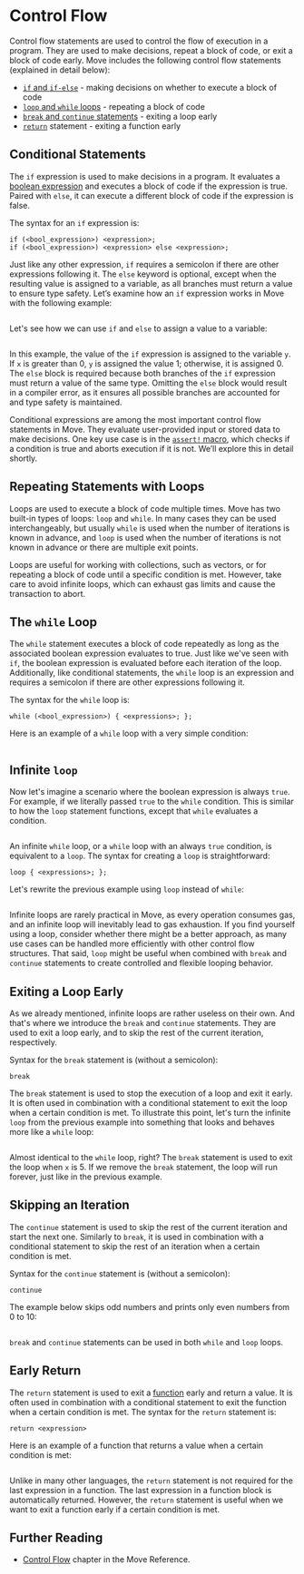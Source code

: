 # Control Flow

<!--

Chapter: Basic Syntax
Goal: Introduce control flow statements.
Notes:
    - if/else is an expression
    - while () {} loop
    - continue and break
    - loop {}
    - infinite loop is possible but will lead to gas exhaustion
    - return keyword
    - if is an expression and as such requires a semicolon (!!!)

Links:
    - reference (control flow)
    - coding conventions (control flow)

 -->

Control flow statements are used to control the flow of execution in a program. They are used to
make decisions, repeat a block of code, or exit a block of code early. Move includes the following
control flow statements (explained in detail below):

- [`if` and `if-else`](#conditional-statements) - making decisions on whether to execute a block of
  code
- [`loop` and `while` loops](#repeating-statements-with-loops) - repeating a block of code
- [`break` and `continue` statements](#exiting-a-loop-early) - exiting a loop early
- [`return`](#early-return) statement - exiting a function early

## Conditional Statements

The `if` expression is used to make decisions in a program. It evaluates a
[boolean expression](./expression.md#literals) and executes a block of code if the expression is
true. Paired with `else`, it can execute a different block of code if the expression is false.

The syntax for an `if` expression is:

```move
if (<bool_expression>) <expression>;
if (<bool_expression>) <expression> else <expression>;
```

Just like any other expression, `if` requires a semicolon if there are other expressions following
it. The `else` keyword is optional, except when the resulting value is assigned to a variable, as
all branches must return a value to ensure type safety. Let’s examine how an `if` expression works
in Move with the following example:

```move file=packages/samples/sources/move-basics/control-flow.move anchor=if_condition

```

Let's see how we can use `if` and `else` to assign a value to a variable:

```move file=packages/samples/sources/move-basics/control-flow.move anchor=if_else

```

In this example, the value of the `if` expression is assigned to the variable `y`. If `x` is greater
than 0, `y` is assigned the value 1; otherwise, it is assigned 0. The `else` block is required
because both branches of the `if` expression must return a value of the same type. Omitting the
`else` block would result in a compiler error, as it ensures all possible branches are accounted for
and type safety is maintained.

<!-- TODO: add an error -->

Conditional expressions are among the most important control flow statements in Move. They evaluate
user-provided input or stored data to make decisions. One key use case is in the
[`assert!` macro](./assert-and-abort.md), which checks if a condition is true and aborts execution
if it is not. We’ll explore this in detail shortly.

## Repeating Statements with Loops

Loops are used to execute a block of code multiple times. Move has two built-in types of loops:
`loop` and `while`. In many cases they can be used interchangeably, but usually `while` is used when
the number of iterations is known in advance, and `loop` is used when the number of iterations is
not known in advance or there are multiple exit points.

Loops are useful for working with collections, such as vectors, or for repeating a block of code
until a specific condition is met. However, take care to avoid infinite loops, which can exhaust gas
limits and cause the transaction to abort.

## The `while` Loop

The `while` statement executes a block of code repeatedly as long as the associated boolean
expression evaluates to true. Just like we've seen with `if`, the boolean expression is evaluated
before each iteration of the loop. Additionally, like conditional statements, the `while` loop is an
expression and requires a semicolon if there are other expressions following it.

The syntax for the `while` loop is:

```move
while (<bool_expression>) { <expressions>; };
```

Here is an example of a `while` loop with a very simple condition:

```move file=packages/samples/sources/move-basics/control-flow.move anchor=while_loop

```

## Infinite `loop`

Now let's imagine a scenario where the boolean expression is always `true`. For example, if we
literally passed `true` to the `while` condition. This is similar to how the `loop` statement
functions, except that `while` evaluates a condition.

```move file=packages/samples/sources/move-basics/control-flow.move anchor=infinite_while

```

An infinite `while` loop, or a `while` loop with an always `true` condition, is equivalent to a
`loop`. The syntax for creating a `loop` is straightforward:

```move
loop { <expressions>; };
```

Let's rewrite the previous example using `loop` instead of `while`:

```move file=packages/samples/sources/move-basics/control-flow.move anchor=infinite_loop

```

Infinite loops are rarely practical in Move, as every operation consumes gas, and an infinite loop
will inevitably lead to gas exhaustion. If you find yourself using a loop, consider whether there
might be a better approach, as many use cases can be handled more efficiently with other control
flow structures. That said, `loop` might be useful when combined with `break` and `continue`
statements to create controlled and flexible looping behavior.

## Exiting a Loop Early

As we already mentioned, infinite loops are rather useless on their own. And that's where we
introduce the `break` and `continue` statements. They are used to exit a loop early, and to skip the
rest of the current iteration, respectively.

Syntax for the `break` statement is (without a semicolon):

```move
break
```

The `break` statement is used to stop the execution of a loop and exit it early. It is often used in
combination with a conditional statement to exit the loop when a certain condition is met. To
illustrate this point, let's turn the infinite `loop` from the previous example into something that
looks and behaves more like a `while` loop:

```move file=packages/samples/sources/move-basics/control-flow.move anchor=break_loop

```

Almost identical to the `while` loop, right? The `break` statement is used to exit the loop when `x`
is 5. If we remove the `break` statement, the loop will run forever, just like in the previous
example.

## Skipping an Iteration

The `continue` statement is used to skip the rest of the current iteration and start the next one.
Similarly to `break`, it is used in combination with a conditional statement to skip the rest of an
iteration when a certain condition is met.

Syntax for the `continue` statement is (without a semicolon):

```move
continue
```

The example below skips odd numbers and prints only even numbers from 0 to 10:

```move file=packages/samples/sources/move-basics/control-flow.move anchor=continue_loop

```

`break` and `continue` statements can be used in both `while` and `loop` loops.

## Early Return

The `return` statement is used to exit a [function](./function.md) early and return a value. It is
often used in combination with a conditional statement to exit the function when a certain condition
is met. The syntax for the `return` statement is:

```move
return <expression>
```

Here is an example of a function that returns a value when a certain condition is met:

```move file=packages/samples/sources/move-basics/control-flow.move anchor=return_statement

```

Unlike in many other languages, the `return` statement is not required for the last expression in a
function. The last expression in a function block is automatically returned. However, the `return`
statement is useful when we want to exit a function early if a certain condition is met.

## Further Reading

- [Control Flow](/reference/control-flow.html) chapter in the Move Reference.
